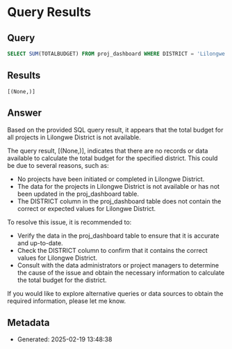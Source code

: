 # Query Results

## Query
```sql
SELECT SUM(TOTALBUDGET) FROM proj_dashboard WHERE DISTRICT = 'Lilongwe';
```

## Results
```
[(None,)]
```

## Answer
Based on the provided SQL query result, it appears that the total budget for all projects in Lilongwe District is not available.

The query result, [(None,)], indicates that there are no records or data available to calculate the total budget for the specified district. This could be due to several reasons, such as:

* No projects have been initiated or completed in Lilongwe District.
* The data for the projects in Lilongwe District is not available or has not been updated in the proj_dashboard table.
* The DISTRICT column in the proj_dashboard table does not contain the correct or expected values for Lilongwe District.

To resolve this issue, it is recommended to:

* Verify the data in the proj_dashboard table to ensure that it is accurate and up-to-date.
* Check the DISTRICT column to confirm that it contains the correct values for Lilongwe District.
* Consult with the data administrators or project managers to determine the cause of the issue and obtain the necessary information to calculate the total budget for the district.

If you would like to explore alternative queries or data sources to obtain the required information, please let me know.

## Metadata
- Generated: 2025-02-19 13:48:38
